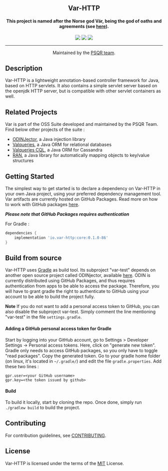 <h2 align="center"><b>Var-HTTP</b></h2>

<h4 align="center">This project is named after the Norse god Vár, being the god of oaths and agreements (see <a href="https://en.wikipedia.org/wiki/V%C3%A1r" alt="Wikipedia page of Vár">here</a>).</h4>

<p align="center">
<a href="https://github.com/persequor-com/var-http/tags" alt="GitHub release"><img src="https://img.shields.io/github/v/tag/persequor-com/var-http?label=version"></a>
<a href="https://spdx.org/licenses/MIT.html" alt="License: MIT"><img src="https://img.shields.io/github/license/persequor-com/var-http"></a>
<a href="https://github.com/persequor-com/var-http/actions" alt="Build Status"><img src="https://img.shields.io/github/workflow/status/persequor-com/var-http/Java%20CI%20with%20Gradle"></a>
</p>
<hr>
<p align="center">Maintained by the <a href="https://psqr.eu/">PSQR team</a>.</p>

## Description
Var-HTTP is a lightweight annotation-based controller framework for Java, based on HTTP servlets.
It also contains a simple servlet server based on the openjdk HTTP server, but is compatible with other servlet containers as well. 

## Related Projects
Var is part of the OSS Suite developed and maintained by the PSQR Team. Find below other projects of the suite :
- [ODINJector](https://github.com/persequor-com/ODINjector), a Java injection library
- [Valqueries](https://github.com/persequor-com/valqueries-sql), a Java ORM for relational databases
- [Valqueries CQL](https://github.com/persequor-com/valqueries-cql), a Java ORM for Cassandra
- [RAN](https://github.com/persequor-com/ran), a Java library for automatically mapping objects to key/value structures

## Getting Started
The simplest way to get started is to declare a dependency on Var-HTTP in your own Java project, using your preferred dependency management tool.
Var artifacts are currently hosted on GitHub Packages.
Read more on how to work with GitHub packages [here](https://docs.github.com/en/packages/working-with-a-github-packages-registry).

***Please note that GitHub Packages requires authentication***

For Gradle : 
```groovy
dependencies {
    implementation 'io.var-http:core:0.1.0-86'
}
```

## Build from source
Var-HTTP uses [Gradle]((https://docs.gradle.org/6.7/userguide/userguide.html)) as build tool.
Its subproject "var-test" depends on another open source project called ODINjector, available [here](https://github.com/persequor-com/ODINjector).
ODIN is currently distributed using GitHub Packages, and thus requires authentication from apps to be able to access the package. 
Therefore, you will have to grant gradle the right to authenticate to GitHub using your account to be able to build the project fully.

**Note** If you do not want to add a personal access token to GitHub, you can also disable the subproject var-test.
Simply comment the line mentioning "var-test" in the file `settings.gradle`.

#### Adding a GitHub personal access token for Gradle 
Start by logging into your GitHub account, go to Settings > Developer Settings -> Personal access tokens. 
Here, click on "generate new token". Gradle only needs to access GitHub packages, so you only have to toggle "read packages".
Copy the generated token.
Go to your gradle home folder (on linux, it's located in `~/.gradle/`) and edit the file `gradle.properties`.
Add these two lines :
```properties
gpr.user=<your GitHub username>
gpr.key=<the token issued by github>
```

#### Build
To build it locally, start by cloning the repo.
Once done, simply run `./gradlew build` to build the project.

## Contributing
For contribution guidelines, see [CONTRIBUTING](./CONTRIBUTING.md).

## License
Var-HTTP is licensed under the terms of the [MIT](./license.txt) License.